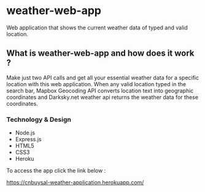 # weather-web-app
Web application that shows the current weather data of typed and valid location.



## What is weather-web-app and how does it work ?
Make just two API calls and get all your essential weather data for a specific location with this web application. When any valid location typed in the search bar, Mapbox Geocoding API converts location text into geographic coordinates and Darksky.net weather api returns the weather data for these coordinates.

### Technology & Design

* Node.js
* Express.js
* HTML5
* CSS3
* Heroku

To access the app click the link below : 

https://cnbuysal-weather-application.herokuapp.com/
